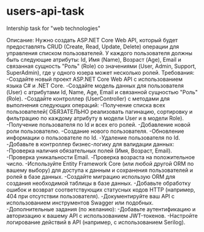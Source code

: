 # users-api-task
 Intership task for "web technologies"

Описание:
Нужно создать ASP.NET Core Web API, который будет предоставлять CRUD (Create, Read, Update, Delete) операции для управления списком пользователей. У каждого пользователя должны быть следующие атрибуты: Id, Имя (Name), Возраст (Age), Email и связанная сущность "Роль" (Role) со значениями (User, Admin, Support, SuperAdmin), где у одного юзера может несколько ролей.
Требования:
-Создайте новый проект ASP.NET Core Web API с использованием языка C# и .NET Core.
-Создайте модель данных для пользователя (User) с атрибутами Id, Name, Age, Email и связанной сущностью "Роль" (Role).
-Создайте контроллер (UserController) с методами для выполнения следующих операций:
-Получение списка всех пользователей( ОБЯЗАТЕЛЬНО реализовать пагинацию, сортировку и фильтрацию по каждому атрибуту в модели User и в модели Role).
-Получение пользователя по Id и всех его ролей.
-Добавление новой роли пользователю.
-Создание нового пользователя.
-Обновление информации о пользователе по Id.
-Удаление пользователя по Id.
-Добавьте в контроллер бизнес-логику для валидации данных:
-Проверка наличия обязательных полей (Имя, Возраст, Email).
-Проверка уникальности Email.
-Проверка возраста на положительное число.
-Используйте Entity Framework Core (или любой другой ORM по вашему выбору) для доступа к данным и сохранения пользователей и ролей в базе данных.
-Создайте миграцию использую ORM для создания необходимой таблицы в базе данных.
-Добавьте обработку ошибок и возврат соответствующих статусных кодов HTTP (например, 404 при отсутствии пользователя).
-Документируйте ваш API с использованием инструментов Swagger или подобных.
-Дополнительные задания (по желанию):
-Добавьте аутентификацию и авторизацию к вашему API с использованием JWT-токенов.
-Настройте логирование действий в API (например, с использованием Serilog).
